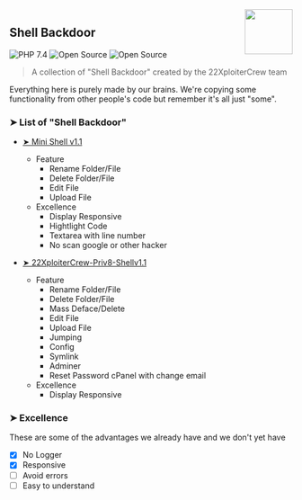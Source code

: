 <img src="https://avatars1.githubusercontent.com/u/53482167?s=460&u=356b541b554b8453d35aeef88edc1ffb2ea36581&v=4" align="right" width="85" height="80" />

## Shell Backdoor
![PHP 7.4](https://img.shields.io/badge/PHP-7.4.12-brightgreen)
![Open Source](https://img.shields.io/badge/License-MIT-brightgreen)
![Open Source](https://img.shields.io/badge/Open%20Source-%E2%9D%A4-brightgreen.svg)
> A collection of "Shell Backdoor" created by the 22XploiterCrew team

Everything here is purely made by our brains. We're copying some functionality from other people's code but remember it's all just "some".

### ➤ List of "Shell Backdoor"
* [➤ Mini Shell v1.1](https://github.com/22XploiterCrew-Team/Shell-Backdoor/blob/main/mini-shell-v1.1.php)
  * Feature
    * Rename Folder/File
    * Delete Folder/File
    * Edit File
    * Upload File
  * Excellence
    * Display Responsive
    * Hightlight Code
    * Textarea with line number
    * No scan google or other hacker

* [➤ 22XploiterCrew-Priv8-Shellv1.1](hhttps://github.com/22XploiterCrew-Team/Shell-Backdoor/blob/main/22XploiterCrew-Priv8-Shellv1.1.php)
  * Feature
    * Rename Folder/File
    * Delete Folder/File
    * Mass Deface/Delete
    * Edit File
    * Upload File
    * Jumping
    * Config
    * Symlink
    * Adminer
    * Reset Password cPanel with change email
  * Excellence
    * Display Responsive

### ➤  Excellence
These are some of the advantages we already have and we don't yet have
* [x] No Logger
* [x] Responsive
* [ ] Avoid errors
* [ ] Easy to understand
